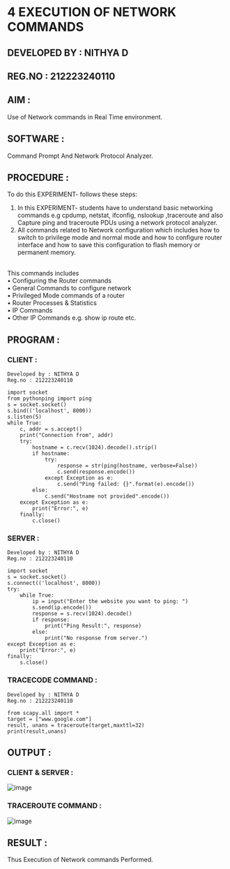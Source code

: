 # 4  EXECUTION OF NETWORK COMMANDS
## DEVELOPED BY : NITHYA D
## REG.NO : 212223240110

## AIM : 
Use of Network commands in Real Time environment.

## SOFTWARE :
Command Prompt And Network Protocol Analyzer.

## PROCEDURE : 
To do this EXPERIMENT- follows these steps:
1. In this EXPERIMENT- students have to understand basic networking commands e.g cpdump, netstat, ifconfig, nslookup ,traceroute and also Capture ping and traceroute PDUs using a network protocol analyzer.
2. All commands related to Network configuration which includes how to switch to privilege mode and normal mode and how to configure router interface and how to save this configuration to flash memory or permanent memory.
<BR> 
This commands includes
<BR>
• Configuring the Router commands
<BR>
• General Commands to configure network
<BR>
• Privileged Mode commands of a router
<BR>
• Router Processes & Statistics
<BR>
• IP Commands
<BR>
• Other IP Commands e.g. show ip route etc.

## PROGRAM :
### CLIENT :
```
Developed by : NITHYA D
Reg.no : 212223240110

import socket 
from pythonping import ping
s = socket.socket()
s.bind(('localhost', 8000))
s.listen(5)
while True:
    c, addr = s.accept()
    print("Connection from", addr)
    try:
        hostname = c.recv(1024).decode().strip()
        if hostname:
            try:
                response = str(ping(hostname, verbose=False))
                c.send(response.encode())
            except Exception as e:
                c.send("Ping failed: {}".format(e).encode())
        else:
            c.send("Hostname not provided".encode())
    except Exception as e:
        print("Error:", e)
    finally:
        c.close()
```
### SERVER :
```
Developed by : NITHYA D
Reg.no : 212223240110
 
import socket
s = socket.socket()
s.connect(('localhost', 8000))
try:
    while True:
        ip = input("Enter the website you want to ping: ")
        s.send(ip.encode())
        response = s.recv(1024).decode()
        if response:
            print("Ping Result:", response)
        else:
            print("No response from server.")
except Exception as e:
    print("Error:", e)
finally:
    s.close()
```
### TRACECODE COMMAND :
```
Developed by : NITHYA D
Reg.no : 212223240110

from scapy.all import *
target = ["www.google.com"]
result, unans = traceroute(target,maxttl=32)
print(result,unans)
```
## OUTPUT :
### CLIENT & SERVER :
![image](https://github.com/NithyaDayalan/4.Execution_of_NetworkCommends/assets/166380061/59fafdf8-09b4-4bcf-bc9c-01699721d558)

### TRACEROUTE COMMAND :
![image](https://github.com/NithyaDayalan/4.Execution_of_NetworkCommends/assets/166380061/88de2c74-8728-486f-b3d1-b8183418f202)

## RESULT :
Thus Execution of Network commands Performed.
